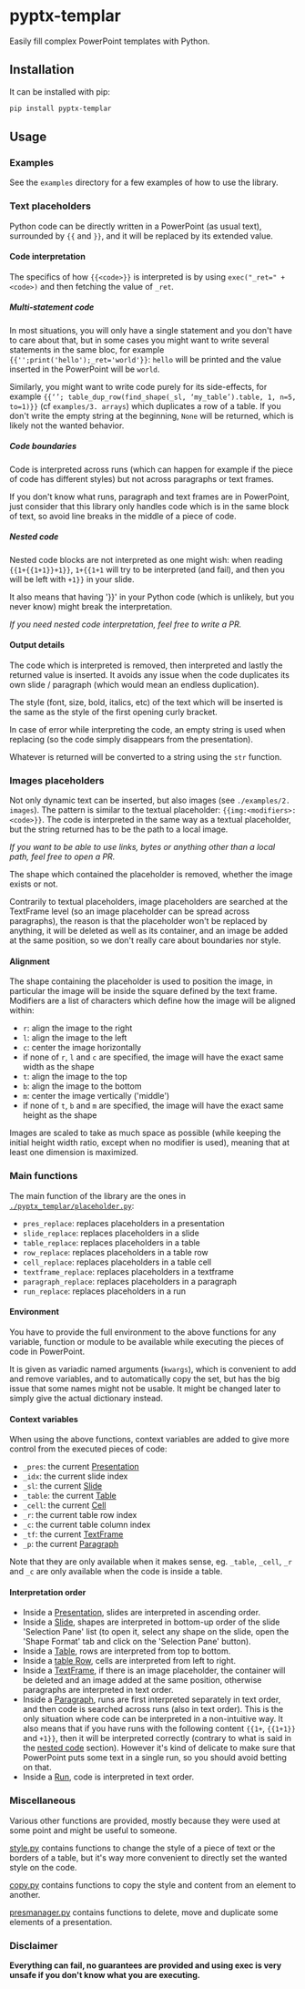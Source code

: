 # pyptx-templar
Easily fill complex PowerPoint templates with Python.

## Installation
It can be installed with pip:
```sh
pip install pyptx-templar
```

## Usage
### Examples
See the `examples` directory for a few examples of how to use the library.

### Text placeholders
Python code can be directly written in a PowerPoint (as usual text), surrounded by `{{` and `}}`, and it will be replaced by its extended value.

#### Code interpretation
The specifics of how `{{<code>}}` is interpreted is by using `exec("_ret=" + <code>)` and then fetching the value of `_ret`.

##### Multi-statement code
In most situations, you will only have a single statement and you don't have to care about that,
but in some cases you might want to write several statements in the same bloc, for example `{{'';print('hello');_ret='world'}}`: `hello` will be printed and the value inserted in the PowerPoint will be `world`.

Similarly, you might want to write code purely for its side-effects, for example `{{‘’; table_dup_row(find_shape(_sl, ‘my_table’).table, 1, n=5, to=1)}}`
(cf `examples/3. arrays`) which duplicates a row of a table. If you don't write the empty string at the beginning, `None` will be returned, which is likely not the wanted behavior.

##### Code boundaries
Code is interpreted across runs (which can happen for example if the piece of code has different styles) but not across paragraphs or text frames.

If you don't know what runs, paragraph and text frames are in PowerPoint, just consider that this library only handles code which is in the same block of text, so avoid line breaks in the middle of a piece of code.

##### <a name="nestedcode"></a>Nested code
Nested code blocks are not interpreted as one might wish: when reading `{{1+{{1+1}}+1}}`, `1+{{1+1` will try to be interpreted (and fail), and then you will be left with `+1}}` in your slide.

It also means that having '}}' in your Python code (which is unlikely, but you never know) might break the interpretation.

*If you need nested code interpretation, feel free to write a PR.*

#### Output details
The code which is interpreted is removed, then interpreted and lastly the returned value is inserted.
It avoids any issue when the code duplicates its own slide / paragraph (which would mean an endless duplication).

The style (font, size, bold, italics, etc) of the text which will be inserted is the same as the style of the first opening curly bracket.

In case of error while interpreting the code, an empty string is used when replacing (so the code simply disappears from the presentation).

Whatever is returned will be converted to a string using the `str` function.

### Images placeholders
Not only dynamic text can be inserted, but also images (see `./examples/2. images`).
The pattern is similar to the textual placeholder: `{{img:<modifiers>:<code>}}`. The code is interpreted in the same way as a textual placeholder, but the string returned has to be the path to a local image.

*If you want to be able to use links, bytes or anything other than a local path, feel free to open a PR.*

The shape which contained the placeholder is removed, whether the image exists or not.

Contrarily to textual placeholders, image placeholders are searched at the TextFrame level (so an image placeholder can be spread across paragraphs), the reason is that the placeholder won't be replaced by anything, it will be deleted as well as its container, and an image be added at the same position, so we don't really care about boundaries nor style.

#### Alignment
The shape containing the placeholder is used to position the image, in particular the image will be inside the square defined by the text frame. Modifiers are a list of characters which define how the image will be aligned within:
- `r`: align the image to the right
- `l`: align the image to the left
- `c`: center the image horizontally
- if none of `r`, `l` and `c` are specified, the image will have the exact same width as the shape
- `t`: align the image to the top
- `b`: align the image to the bottom
- `m`: center the image vertically ('middle')
- if none of `t`, `b` and `m` are specified, the image will have the exact same height as the shape

Images are scaled to take as much space as possible (while keeping the initial height width ratio, except when no modifier is used), meaning that at least one dimension is maximized.

### Main functions
The main function of the library are the ones in [`./pyptx_templar/placeholder.py`](./pyptx_templar/placeholder.py):
- `pres_replace`: replaces placeholders in a presentation
- `slide_replace`: replaces placeholders in a slide
- `table_replace`: replaces placeholders in a table
- `row_replace`: replaces placeholders in a table row
- `cell_replace`: replaces placeholders in a table cell
- `textframe_replace`: replaces placeholders in a textframe
- `paragraph_replace`: replaces placeholders in a paragraph
- `run_replace`: replaces placeholders in a run

#### Environment
You have to provide the full environment to the above functions for any variable, function or module to be available while executing the pieces of code in PowerPoint.

It is given as variadic named arguments (`kwargs`), which is convenient to add and remove variables, and to automatically copy the set, but has the big issue that some names might not be usable. It might be changed later to simply give the actual dictionary instead.

#### Context variables
When using the above functions, context variables are added to give more control from the executed pieces of code:
- `_pres`: the current [Presentation](https://python-pptx.readthedocs.io/en/latest/api/presentation.html#pptx.presentation.Presentation)
- `_idx`: the current slide index
- `_sl`: the current [Slide](https://python-pptx.readthedocs.io/en/latest/api/slides.html#slide-objects)
- `_table`: the current [Table](https://python-pptx.readthedocs.io/en/latest/api/table.html#pptx.table.Table)
- `_cell`: the current [Cell](https://python-pptx.readthedocs.io/en/latest/api/table.html#pptx.table._Cell)
- `_r`: the current table row index
- `_c`: the current table column index
- `_tf`: the current [TextFrame](https://python-pptx.readthedocs.io/en/latest/api/text.html#pptx.text.text.TextFrame)
- `_p`: the current [Paragraph](https://python-pptx.readthedocs.io/en/latest/api/text.html#pptx.text.text._Paragraph)

Note that they are only available when it makes sense, eg. `_table`, `_cell`, `_r` and `_c` are only available when the code is inside a table.

#### Interpretation order
- Inside a [Presentation](https://python-pptx.readthedocs.io/en/latest/api/presentation.html#pptx.presentation.Presentation), slides are interpreted in ascending order.
- Inside a [Slide](https://python-pptx.readthedocs.io/en/latest/api/slides.html#slide-objects), shapes are interpreted in bottom-up order of the slide 'Selection Pane' list (to open it, select any shape on the slide, open the 'Shape Format' tab and click on the 'Selection Pane' button).
- Inside a [Table](https://python-pptx.readthedocs.io/en/latest/api/table.html#pptx.table.Table), rows are interpreted from top to bottom.
- Inside a [table Row](https://python-pptx.readthedocs.io/en/latest/api/table.html#pptx.table._Row), cells are interpreted from left to right.
- Inside a [TextFrame](https://python-pptx.readthedocs.io/en/latest/api/text.html#pptx.text.text.TextFrame), if there is an image placeholder, the container will be deleted and an image added at the same position, otherwise paragraphs are interpreted in text order.
- Inside a [Paragraph](https://python-pptx.readthedocs.io/en/latest/api/text.html#pptx.text.text._Paragraph), runs are first interpreted separately in text order, and then code is searched across runs (also in text order). This is the only situation where code can be interpreted in a non-intuitive way. It also means that if you have runs with the following content `{{1+`, `{{1+1}}` and `+1}}`, then it will be interpreted correctly (contrary to what is said in the [nested code](#nestedcode) section). However it's kind of delicate to make sure that PowerPoint puts some text in a single run, so you should avoid betting on that.
- Inside a [Run](https://python-pptx.readthedocs.io/en/latest/api/text.html#pptx.text.text._Run), code is interpreted in text order.

### Miscellaneous
Various other functions are provided, mostly because they were used at some point and might be useful to someone.

[style.py](./pyptx_templar/style.py) contains functions to change the style of a piece of text or the borders of a table, but it's way more convenient to directly set the wanted style on the code.

[copy.py](./pyptx_templar/copy.py) contains functions to copy the style and content from an element to another.

[presmanager.py](./pyptx_templar/presmanager.py) contains functions to delete, move and duplicate some elements of a presentation.

### Disclaimer
**Everything can fail, no guarantees are provided and using exec is very unsafe if you don't know what you are executing.**
